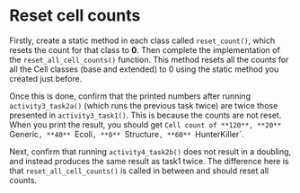# Reset cell counts
Firstly, create a static method in each class called `reset_count()`, which resets the count for that class to **0**. Then complete the implementation of the `reset_all_cell_counts()` function. This method resets all the counts for all the Cell classes (base and extended) to 0 using the static method you created just before.

Once this is done, confirm that the printed numbers after running `activity3_task2a()` (which runs the previous task twice) are twice those presented in `activity3_task1()`. This is because the counts are not reset.
When you print the result, you should get `Cell count of **120**, **20** `Generic`, **40** `Ecoli`, **0** `Structure`, **60** `HunterKiller`.

Next, confirm that running `activity4_task2b()` does not result in a doubling, and instead produces the same result as task1 twice. The difference here is that `reset_all_cell_counts()` is called in between and should reset all counts.
